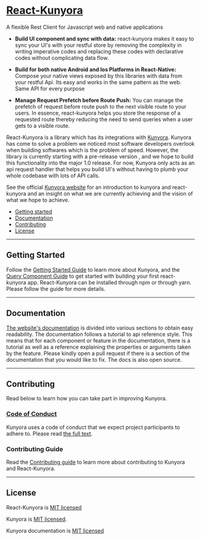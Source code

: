 # [React-Kunyora](https://kunyora.github.io/kunyora/docs/kunyora_provider_component.html) 

A flexible Rest Client for Javascript web and native applications

- **Build UI component and sync with data:** react-kunyora makes it easy to sync your UI's with your restful store by removing the complexity in writing imperative codes and replacing these codes with declarative codes without complicating data flow.

- **Build for both native Android and Ios Platforms in React-Native:** Compose your native views exposed by this libraries with data from your restful Api. Its easy and works in the same pattern as the web. Same API for every purpose

- **Manage Request Prefetch before Route Push:** You can manage the prefetch of request before route push to the next visible route to your users. In essence, react-kunyora helps you store the response of a requested route thereby reducing the need to send queries when a user gets to a visible route. 

React-Kunyora is a library which has its integrations with [Kunyora](https://github.com/kunyora/kunyora). Kunyora has come to solve a problem we noticed most software developers overlook when building softwares which is the problem of speed. However, the library is currently starting with a pre-release version , and we hope to build this functionality into the major 1.0 release. For now, Kunyora only acts as an api request handler that helps you build UI's without having to plumb your whole codebase with lots of API calls. 

See the official [Kunyora website](https://kunyora.github.io/kunyora) for an introduction to kunyora and react-kunyora and an insight on what we are currently achieving and the vision of what we hope to achieve. 

- [Getting started](#getting-started)
- [Documentation](#documentation)
- [Contributing](#contributing)
- [License](#license)

---

## Getting Started 

Follow the [Getting Started Guide](https://kunyora.github.io/kunyora/docs/getting_started.html) to learn more about Kunyora, and the [Query Component Guide](https://kunyora.github.io/kunyora/docs/query_component.html) to get started with building your first react-kunyora app. React-Kunyora can be installed through npm or through yarn. Please follow the guide for more details. 

---

## Documentation 

[The website's documentation](https://kunyora.github.io/kunyora/docs/getting_started.html) is divided into various sections to obtain easy readability. The documentation follows a tutorial to api reference style. This means that for each component or feature in the documentation, there is a tutorial as well as a reference explaining the properties or arguments taken by the feature. Please kindly open a pull request if there is a section of the documentation that you would like to fix. The docs is also open source. 

---

## Contributing 

Read below to learn how you can take part in improving Kunyora. 

### [Code of Conduct](https://github.com/kunyora/react-kunyora/blob/master/CODE_OF_CONDUCT.md)

Kunyora uses a code of conduct that we expect project participants to adhere to. Please read [the full text](https://github.com/kunyora/kunyora/blob/master/CODE_OF_CONDUCT.md).

### Contributing Guide 

Read the [Contributing guide](https://kunyora.github.io/kunyora/docs/how_to_contribute.html) to learn more about contributing to Kunyora and React-Kunyora.

---

## License 

React-Kunyora is [MIT licensed](https://github.com/kunyora/react-kunyora/blob/master/LICENSE.md)

Kunyora is [MIT licensed](./LICENSE).

Kunyora documentation is [MIT licensed](https://github.com/kunyora/kunyora-website/blob/master/LICENSE.md)

